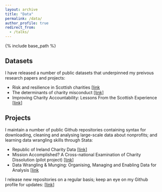 ```yaml
---
layout: archive
title: "Data"
permalink: /data/
author_profile: true
redirect_from:
  - /talks/
---
```


{% include base_path %}

## Datasets
I have released a number of public datasets that underpinned my preivous research papers and projects:
* Risk and resilience in Scottish charities [[link](http://reshare.ukdataservice.ac.uk/852876/)
* The determinants of charity misconduct [[link]](http://hdl.handle.net/11667/94)
* Improving Charity Accountability: Lessons From the Scottish Experience [[link]](http://hdl.handle.net/11667/93)

## Projects
I maintain a number of public Github repositories containing syntax for downloading, cleaning and analysing large-scale data about nonprofits; and learning data wrangling skills through Stata:
* Republic of Ireland Charity Data [[link]](https://github.com/DiarmuidM/repire_charity_data)
* Mission Accomplished? A Cross-national Examination of Charity Dissolution (pilot project) [[link]](https://github.com/DiarmuidM/paper-istr-2018)
* Data Wrangling & Munging: Organising, Managing and Enabling Data for Analysis [[link](https://github.com/DiarmuidM/aqmen_data_science_dw)

I release new repositories on a regular basis; keep an eye on my Github profile for updates: [[link]](https://github.com/DiarmuidM)

